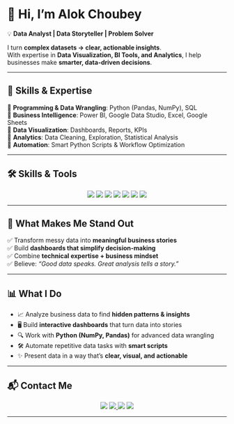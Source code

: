 # 👋 Hi, I’m Alok Choubey  

💡 **Data Analyst | Data Storyteller | Problem Solver**  

I turn **complex datasets → clear, actionable insights**.  
With expertise in **Data Visualization, BI Tools, and Analytics**, I help businesses make **smarter, data-driven decisions**.  

---

## 🚀 Skills & Expertise  
🔹 **Programming & Data Wrangling**: Python (Pandas, NumPy), SQL  
🔹 **Business Intelligence**: Power BI, Google Data Studio, Excel, Google Sheets  
🔹 **Data Visualization**: Dashboards, Reports, KPIs  
🔹 **Analytics**: Data Cleaning, Exploration, Statistical Analysis  
🔹 **Automation**: Smart Python Scripts & Workflow Optimization  

---

## 🛠️ Skills & Tools  
<p align="center">
  <img src="https://img.shields.io/badge/Python-3776AB?style=for-the-badge&logo=python&logoColor=white"/>
  <img src="https://img.shields.io/badge/NumPy-013243?style=for-the-badge&logo=numpy&logoColor=white"/>
  <img src="https://img.shields.io/badge/Pandas-150458?style=for-the-badge&logo=pandas&logoColor=white"/>
  <img src="https://img.shields.io/badge/SQL-336791?style=for-the-badge&logo=postgresql&logoColor=white"/>
  <img src="https://img.shields.io/badge/Power%20BI-F2C811?style=for-the-badge&logo=powerbi&logoColor=black"/>
  <img src="https://img.shields.io/badge/Excel-217346?style=for-the-badge&logo=microsoftexcel&logoColor=white"/>
  <img src="https://img.shields.io/badge/Google%20Sheets-34A853?style=for-the-badge&logo=googlesheets&logoColor=white"/>
</p>  

---

## 🌟 What Makes Me Stand Out  
✅ Transform messy data into **meaningful business stories**  
✅ Build **dashboards that simplify decision-making**  
✅ Combine **technical expertise + business mindset**  
✅ Believe: _“Good data speaks. Great analysis tells a story.”_  

---

## 📊 What I Do  
- 📈 Analyze business data to find **hidden patterns & insights**  
- 🖥️ Build **interactive dashboards** that turn data into stories  
- 🔍 Work with **Python (NumPy, Pandas)** for advanced data wrangling  
- 🛠️ Automate repetitive data tasks with **smart scripts**  
- ✨ Present data in a way that’s **clear, visual, and actionable**  

---

## 📬 Contact Me  
<p align="center">
  <a href="mailto:ialokchoubey833@gmail.com"><img src="https://img.shields.io/badge/Email-D14836?style=for-the-badge&logo=gmail&logoColor=white"/></a>
  <a href="[https://https://www.linkedin.com/in/alok-kumar-342a25162/"><img src="https://img.shields.io/badge/LinkedIn-0A66C2?style=for-the-badge&logo=linkedin&logoColor=white"/> 
  </a>
  <a href="https://github.com/alokchoubey33"><img src="https://img.shields.io/badge/GitHub-181717?style=for-the-badge&logo=github&logoColor=white"/></a>
  <a href="tel:+918130652189"><img src="https://img.shields.io/badge/Phone-25D366?style=for-the-badge&logo=whatsapp&logoColor=white"/></a>
</p>  

---
